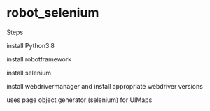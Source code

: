# robot_selenium

Steps

install Python3.8

install robotframework

install selenium

install webdrivermanager and install appropriate webdriver versions

uses page object generator (selenium) for UIMaps
